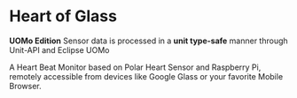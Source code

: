 Heart of Glass
==============
**UOMo Edition** Sensor data is processed in a **unit type-safe** manner through Unit-API and Eclipse UOMo

A Heart Beat Monitor based on Polar Heart Sensor and Raspberry Pi, 
remotely accessible from devices like Google Glass or your favorite Mobile Browser.

